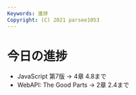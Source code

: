 ```yaml
---
Keywords: 進捗
Copyright: (C) 2021 parsee1053
---
```


# 今日の進捗
* JavaScript 第7版 → 4章 4.8まで
* WebAPI: The Good Parts → 2章 2.4まで
